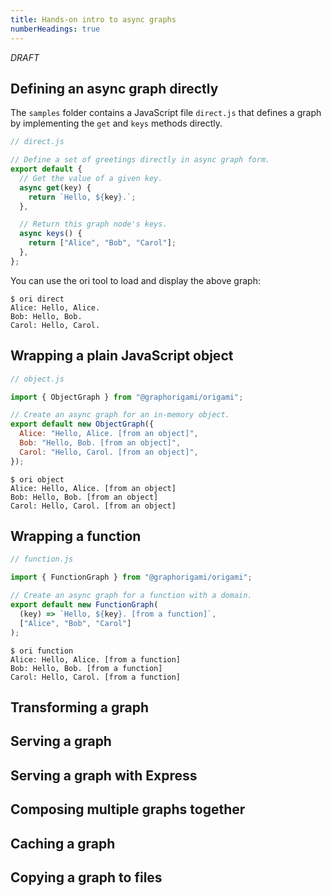 ```yaml
---
title: Hands-on intro to async graphs
numberHeadings: true
---
```


_DRAFT_

## Defining an async graph directly

The `samples` folder contains a JavaScript file `direct.js` that defines a graph by implementing the `get` and `keys` methods directly.

```js
// direct.js

// Define a set of greetings directly in async graph form.
export default {
  // Get the value of a given key.
  async get(key) {
    return `Hello, ${key}.`;
  },

  // Return this graph node's keys.
  async keys() {
    return ["Alice", "Bob", "Carol"];
  },
};
```

You can use the ori tool to load and display the above graph:

```console
$ ori direct
Alice: Hello, Alice.
Bob: Hello, Bob.
Carol: Hello, Carol.
```

## Wrapping a plain JavaScript object

```js
// object.js

import { ObjectGraph } from "@graphorigami/origami";

// Create an async graph for an in-memory object.
export default new ObjectGraph({
  Alice: "Hello, Alice. [from an object]",
  Bob: "Hello, Bob. [from an object]",
  Carol: "Hello, Carol. [from an object]",
});
```

```console
$ ori object
Alice: Hello, Alice. [from an object]
Bob: Hello, Bob. [from an object]
Carol: Hello, Carol. [from an object]
```

## Wrapping a function

```js
// function.js

import { FunctionGraph } from "@graphorigami/origami";

// Create an async graph for a function with a domain.
export default new FunctionGraph(
  (key) => `Hello, ${key}. [from a function]`,
  ["Alice", "Bob", "Carol"]
);
```

```console
$ ori function
Alice: Hello, Alice. [from a function]
Bob: Hello, Bob. [from a function]
Carol: Hello, Carol. [from a function]
```

## Transforming a graph

## Serving a graph

## Serving a graph with Express

## Composing multiple graphs together

## Caching a graph

## Copying a graph to files
